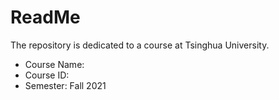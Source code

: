# ReadMe
The repository is dedicated to a course at Tsinghua University.
* Course Name: 
* Course ID: 
* Semester: Fall 2021

